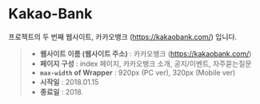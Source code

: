 # Kakao-Bank

프로젝트의 두 번째 웹사이트, 카카오뱅크 (https://kakaobank.com/) 입니다.

>- **웹사이트 이름 (웹사이트 주소)** : 카카오뱅크 (https://kakaobank.com/)
>- **페이지 구성** : index 페이지, 카카오뱅크 소개, 공지/이벤트, 자주묻는질문
>- **`max-width` of Wrapper** : 920px (PC ver), 320px (Mobile ver)
>- **시작일** : 2018.01.15
>- **종료일** : 2018.

